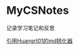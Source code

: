 # MyCSNotes
记录学习笔记和反思

[引用Huangrt01的md转化器](https://github.com/huangrt01/Markdown-Transformer-and-Uploader)

